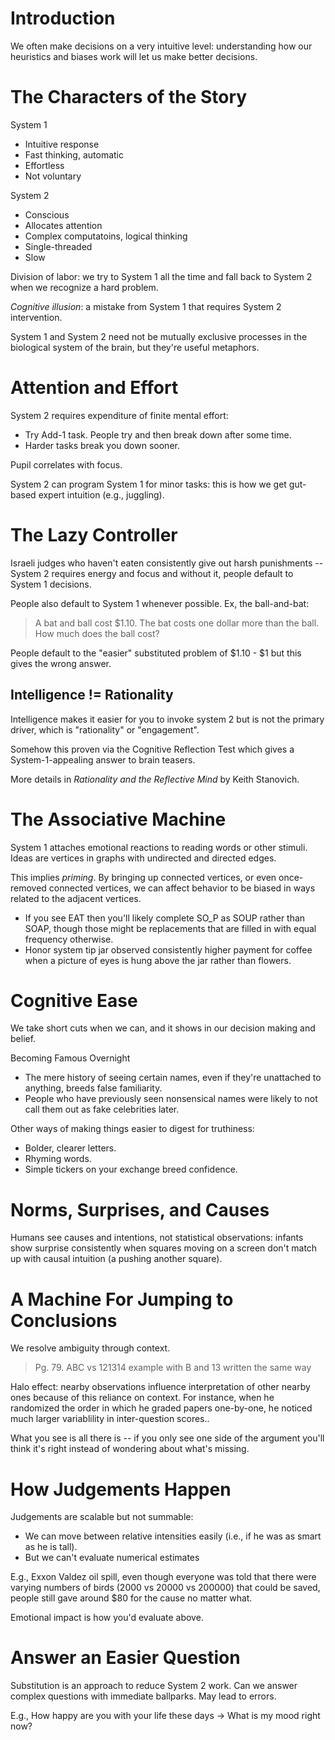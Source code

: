 # Introduction

We often make decisions on a very intuitive level: understanding how our heuristics and biases work will let us make better decisions.

# The Characters of the Story

System 1
* Intuitive response
* Fast thinking, automatic
* Effortless
* Not voluntary

System 2
* Conscious
* Allocates attention
* Complex computatoins, logical thinking
* Single-threaded
* Slow

Division of labor: we try to System 1 all the time and fall back to System 2 when we recognize a hard problem.

*Cognitive illusion*: a mistake from System 1 that requires System 2 intervention.

System 1 and System 2 need not be mutually exclusive processes in the biological system of the brain, but they're useful metaphors.

# Attention and Effort

System 2 requires expenditure of finite mental effort:
* Try Add-1 task. People try and then break down after some time.
* Harder tasks break you down sooner.

Pupil correlates with focus.

System 2 can program System 1 for minor tasks: this is how we get gut-based expert intuition (e.g., juggling).

# The Lazy Controller

Israeli judges who haven't eaten consistently give out harsh punishments -- System 2 requires energy and focus and without it, people default to System 1 decisions.

People also default to System 1 whenever possible. Ex, the ball-and-bat:

> A bat and ball cost $1.10.
> The bat costs one dollar more than the ball.
> How much does the ball cost?

People default to the "easier" substituted problem of $1.10 - $1 but this gives the wrong answer.

## Intelligence != Rationality

Intelligence makes it easier for you to invoke system 2 but is not the primary driver, which is "rationality" or "engagement". 

Somehow this proven via the Cognitive Reflection Test which gives a System-1-appealing answer to brain teasers.

More details in _Rationality and the Reflective Mind_ by Keith Stanovich.

# The Associative Machine

System 1 attaches emotional reactions to reading words or other stimuli. Ideas are vertices in graphs with undirected and directed edges.

This implies _priming_. By bringing up connected vertices, or even once-removed connected vertices, we can affect behavior to be biased in ways related to the adjacent vertices.

* If you see EAT then you'll likely complete SO_P as SOUP rather than SOAP, though those might be replacements that are filled in with equal frequency otherwise.
* Honor system tip jar observed consistently higher payment for coffee when a picture of eyes is hung above the jar rather than flowers.

# Cognitive Ease

We take short cuts when we can, and it shows in our decision making and belief.

Becoming Famous Overnight
* The mere history of seeing certain names, even if they're unattached to anything, breeds false familiarity.
* People who have previously seen nonsensical names were likely to not call them out as fake celebrities later.

Other ways of making things easier to digest for truthiness:
* Bolder, clearer letters.
* Rhyming words.
* Simple tickers on your exchange breed confidence.

# Norms, Surprises, and Causes

Humans see causes and intentions, not statistical observations: infants show surprise consistently when squares moving on a screen don't match up with causal intuition (a pushing another square).

# A Machine For Jumping to Conclusions

We resolve ambiguity through context.

> Pg. 79. ABC vs 121314 example with B and 13 written the same way

Halo effect: nearby observations influence interpretation of other nearby ones because of this reliance on context. For instance, when he randomized the order in which he graded papers one-by-one, he noticed much larger variablility in inter-question scores..

What you see is all there is -- if you only see one side of the argument you'll think it's right instead of wondering about what's missing.

# How Judgements Happen

Judgements are scalable but not summable:

* We can move between relative intensities easily (i.e., if he was as smart as he is tall).
* But we can't evaluate numerical estimates

E.g., Exxon Valdez oil spill, even though everyone was told that there were varying numbers of birds (2000 vs 20000 vs 200000) that could be saved, people still gave around $80 for the cause no matter what.

Emotional impact is how you'd evaluate above.

# Answer an Easier Question

Substitution is an approach to reduce System 2 work. Can we answer complex questions with immediate ballparks. May lead to errors.

E.g., How happy are you with your life these days -> What is my mood right now?
